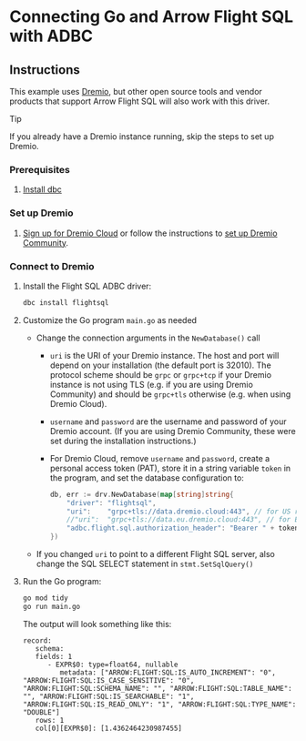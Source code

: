 # Connecting Go and Arrow Flight SQL with ADBC

## Instructions

This example uses [Dremio](https://www.dremio.com/), but other open source tools and vendor products that support Arrow Flight SQL will also work with this driver.

> [!TIP]
> If you already have a Dremio instance running, skip the steps to set up Dremio.

### Prerequisites

1. [Install dbc](https://docs.columnar.tech/dbc/getting_started/installation/)

### Set up Dremio

1. [Sign up for Dremio Cloud](https://www.dremio.com/) or follow the instructions to [set up Dremio Community](https://docs.dremio.com/current/get-started/docker/).

### Connect to Dremio

1. Install the Flight SQL ADBC driver:

   ```sh
   dbc install flightsql
   ```

1. Customize the Go program `main.go` as needed
   - Change the connection arguments in the `NewDatabase()` call
     - `uri` is the URI of your Dremio instance. The host and port will depend on your installation (the default port is 32010). The protocol scheme should be `grpc` or `grpc+tcp` if your Dremio instance is not using TLS (e.g. if you are using Dremio Community) and should be `grpc+tls` otherwise (e.g. when using Dremio Cloud).
     - `username` and `password` are the username and password of your Dremio account.
     (If you are using Dremio Community, these were set during the installation instructions.)
     - For Dremio Cloud, remove `username` and `password`, create a personal access token (PAT), store it in a string variable `token` in the program, and set the database configuration to:

       ```go
       db, err := drv.NewDatabase(map[string]string{
           "driver": "flightsql",
           "uri":    "grpc+tls://data.dremio.cloud:443", // for US region
           //"uri":  "grpc+tls://data.eu.dremio.cloud:443", // for Europe region
           "adbc.flight.sql.authorization_header": "Bearer " + token,
       })
       ```

   - If you changed `uri` to point to a different Flight SQL server, also change the SQL SELECT statement in `stmt.SetSqlQuery()`

1. Run the Go program:

   ```sh
   go mod tidy
   go run main.go
   ```

   The output will look something like this:

   ```
   record:
      schema:
      fields: 1
         - EXPR$0: type=float64, nullable
            metadata: ["ARROW:FLIGHT:SQL:IS_AUTO_INCREMENT": "0", "ARROW:FLIGHT:SQL:IS_CASE_SENSITIVE": "0", "ARROW:FLIGHT:SQL:SCHEMA_NAME": "", "ARROW:FLIGHT:SQL:TABLE_NAME": "", "ARROW:FLIGHT:SQL:IS_SEARCHABLE": "1", "ARROW:FLIGHT:SQL:IS_READ_ONLY": "1", "ARROW:FLIGHT:SQL:TYPE_NAME": "DOUBLE"]
      rows: 1
      col[0][EXPR$0]: [1.4362464230987455]
   ```
